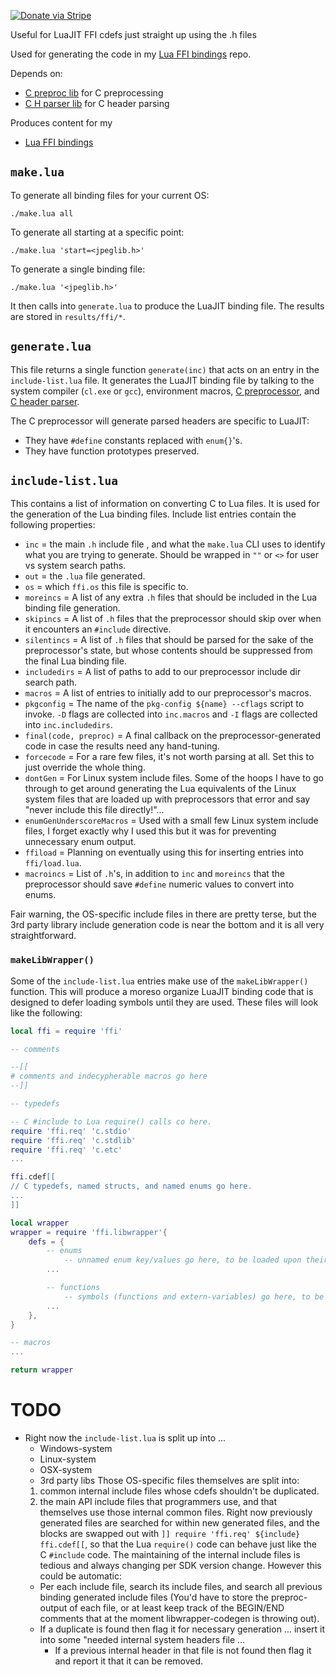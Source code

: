 [![Donate via Stripe](https://img.shields.io/badge/Donate-Stripe-green.svg)](https://buy.stripe.com/00gbJZ0OdcNs9zi288)<br>

Useful for LuaJIT FFI cdefs just straight up using the .h files

Used for generating the code in my [Lua FFI bindings](https://github.com/thenumbernine/lua-ffi-bindings) repo.

Depends on:
- [C preproc lib](https://github.com/thenumbernine/preproc-lua) for C preprocessing
- [C H parser lib](https://github.com/thenumbernine/c-h-parser-lua) for C header parsing

Produces content for my
- [Lua FFI bindings](https://github.com/thenumbernine/lua-ffi-bindings)

## `make.lua` ##

To generate all binding files for your current OS:
```
./make.lua all
```

To generate all starting at a specific point:
```
./make.lua 'start=<jpeglib.h>'
```

To generate a single binding file:
```
./make.lua '<jpeglib.h>'
```

It then calls into `generate.lua` to produce the LuaJIT binding file.
The results are stored in `results/ffi/*`.

## `generate.lua` ##

This file returns a single function `generate(inc)` that acts on an entry in the `include-list.lua` file.
It generates the LuaJIT binding file by talking to the system compiler (`cl.exe` or `gcc`),
environment macros, [C preprocessor](https://github.com/thenumbernine/preproc-lua),
and [C header parser](https://github.com/thenumbernine/c-h-parser-lua).

The C preprocessor will generate parsed headers are specific to LuaJIT:
- They have `#define` constants replaced with `enum{}`'s.
- They have function prototypes preserved.

## `include-list.lua` ##

This contains a list of information on converting C to Lua files.
It is used for the generation of the Lua binding files.
Include list entries contain the following properties:
- `inc` = the main `.h` include file , and what the `make.lua` CLI uses to identify what you are trying to generate.  Should be wrapped in `""` or `<>` for user vs system search paths.
- `out` = the `.lua` file generated.
- `os` = which `ffi.os` this file is specific to.
- `moreincs` = A list of any extra `.h` files that should be included in the Lua binding file generation.
- `skipincs` = A list of `.h` files that the preprocessor should skip over when it encounters an `#include` directive.
- `silentincs` = A list of `.h` files that should be parsed for the sake of the preprocessor's state, but whose contents should be suppressed from the final Lua binding file.
- `includedirs` = A list of paths to add to our preprocessor include dir search path.
- `macros` = A list of entries to initially add to our preprocessor's macros.
- `pkgconfig` = The name of the `pkg-config ${name} --cflags` script to invoke.  `-D` flags are collected into `inc.macros` and `-I` flags are collected into `inc.includedirs`.
- `final(code, preproc)` = A final callback on the preprocessor-generated code in case the results need any hand-tuning.
- `forcecode` = For a rare few files, it's not worth parsing at all.  Set this to just override the whole thing.
- `dontGen` = For Linux system include files.  Some of the hoops I have to go through to get around generating the Lua equivalents of the Linux system files that are loaded up with preprocessors that error and say "never include this file directly!"...
- `enumGenUnderscoreMacros` = Used with a small few Linux system include files, I forget exactly why I used this but it was for preventing unnecessary enum output.
- `ffiload` = Planning on eventually using this for inserting entries into `ffi/load.lua`.
- `macroincs` = List of `.h`'s, in addition to `inc` and `moreincs` that the preprocessor should save `#define` numeric values to convert into enums.

Fair warning, the OS-specific include files in there are pretty terse, but the 3rd party library include generation code is near the bottom and it is all very straightforward.

### `makeLibWrapper()`

Some of the `include-list.lua` entries make use of the `makeLibWrapper()` function.
This will produce a moreso organize LuaJIT binding code that is designed to defer loading symbols until they are used.
These files will look like the following:

``` Lua
local ffi = require 'ffi'

-- comments

--[[
# comments and indecypherable macros go here
--]]

-- typedefs

-- C #include to Lua require() calls co here.
require 'ffi.req' 'c.stdio'
require 'ffi.req' 'c.stdlib'
require 'ffi.req' 'c.etc'
...

ffi.cdef[[
// C typedefs, named structs, and named enums go here.
...
]]

local wrapper
wrapper = require 'ffi.libwrapper'{
	defs = {
		-- enums
			-- unnamed enum key/values go here, to be loaded upon their first reference.
		...

		-- functions
			-- symbols (functions and extern-variables) go here, to be loaded upon their first reference.
		...
	},
}

-- macros
...

return wrapper
```

# TODO

- Right now the `include-list.lua` is split up into ...
	- Windows-system
	- Linux-system
	- OSX-system
	- 3rd party libs
Those OS-specific files themselves are split into:
	1) common internal include files whose cdefs shouldn't be duplicated.
	2) the main API include files that programmers use, and that themselves use those internal common files.
Right now previously generated files are searched for within new generated files, and the blocks are swapped out with `]] require 'ffi.req' ${include} ffi.cdef[[`, so that the Lua `require()` code can behave just like the C `#include` code.
The maintaining of the internal include files is tedious and always changing per SDK version change.
However this could be automatic:
	- Per each include file, search its include files, and search all previous binding generated include files (You'd have to store the preproc-output of each file, or at least keep track of the BEGIN/END comments that at the moment libwrapper-codegen is throwing out).
	- If a duplicate is found then flag it for necessary generation ... insert it into some "needed internal system headers file ...
		- If a previous internal header in that file is not found then flag it and report it that it can be removed.

